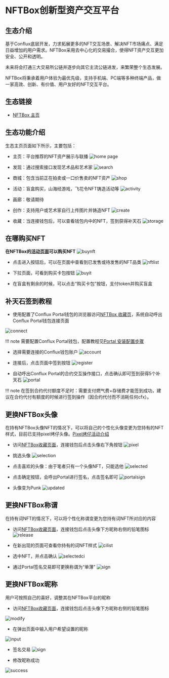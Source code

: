 # NFTBox创新型资产交互平台



## 生态介绍

基于Conflux底层开发，力求拓展更多的NFT交互场景、解决NFT市场痛点、满足日益增加的用户需求。NFTBox采用去中心化的交易撮合，使得NFT资产交互更加安全、公开和透明。

未来将会打通三大交易所公链并逐步向其它主流公链进发，来繁荣整个生态发展。

NFTBox将秉承着用户体验为最优先级，支持手机端、PC端等多种终端产品，做一家高效、创新、有价值、用户友好的NFT交互平台。




## 生态链接

- [NFTBox 主页](http://www.boxnft.io/#/)

## 生态功能介绍
生态主页页面如下所示，主要包括：

- 主页：平台推荐的NFT资产展示与联播
![home page](./figure/微信截图_20210815122949.png)

- 发现：通过搜索接口发现艺术品和艺术家
![search](./figure/微信截图_20210815125821.png)

- 商城：包含当前正在拍卖或一口价售卖的NFT资产
![shop](./figure/微信截图_20210815125903.png)

- 活动：盲盒购买，山海经游戏，飞花令NFT铸造活动等
![activity](./figure/微信截图_20210921171356.png)

- 画廊：敬请期待

- 创作：支持用户或艺术家自行上传图片并铸造NFT
![create](./figure/微信截图_20210815130217.png)

- 收藏：当连接钱包后，可以查看钱包内中的NFT，签到获得补天石
![storage](./figure/微信截图_20210815130516.png)

## 在哪购买NFT
**在NFTBox的[活动页面](http://www.boxnft.io/#/activity)可以购买NFT**
![buynft](./figure/微信截图_20210903182304.png)

- 点击进入按钮后，可以在页面中查看到已发售或待发售的NFT品类
![nftlist](./figure/微信截图_20210904185555.png)

- 下拉页面，可看到购买卡包按钮
![buyit](./figure/微信截图_20210904185810.png)

- 在盲盒有剩余的时候，可以点击“购买卡包”按钮，支付token并购买盲盒

## 补天石签到教程
- 使用配置了Conflux Portal钱包的浏览器访问[NFTBox 收藏页](http://www.boxnft.io/#/collection)，系统自动呼出Conflux Portal钱包连接页面

![connect](./figure/微信截图_20210815145049.png)

!!! note
	需要配置Conflux Portal钱包，配置教程见[Portal 安装配置步骤](https://conflux-wiki.github.io/conflux-wiki/development/portal/)
    
- 选择需要连接的Conflux钱包账户
![account](./figure/微信图片_20210815145600.png)

- 连接后，点击页面中签到按钮
![register](./figure/微信截图_20210815145335.png)

- 自动呼出Conflux Portal的合约交互操作接口，点击确认即可签到获得5个补天石
![portal](./figure/微信截图_20210815145712.png)

!!! note
	在签到合约代付额度不足时：需要支付燃气费+存储费才能签到成功，建议在合约代付有额度的时候进行签到操作（因合约代付而不消耗任何cfx）。

## 更换NFTBox头像
在持有NFTBox头像NFT的情况下，可以将自己的个性化头像变更为您持有的NFT样式，目前已支持pixel烤仔头像。[Pixel烤仔活动介绍](https://forum.conflux.fun/t/pixelconfi/9755)

- 访问[NFTBox收藏页面](https://boxnft.io/#/collection)，连接钱包后点击头像右下角按钮
![pixel](./figure/微信截图_20210829093022.png)

- 挑选头像
![selection](./figure/微信截图_20210829093202.png)

- 点击喜欢的头像：由于笔者只有一个头像NFT，只能选他
![selected](./figure/微信截图_20210829093343.png)

- 点击确定按钮，会呼出Portal进行签名，点击签名即可
![portalsign](./figure/微信截图_20210829093732.png)

- 头像变为Punk
![updated](./figure/微信截图_20210829093811.png)

## 更换NFTBox称谓
在持有词NFT的情况下，可以将个性化称谓变更为您持有词NFT所对应的内容

- 访问[NFTBox收藏页面](https://boxnft.io/#/collection)，连接钱包后点击头像下方昵称右侧的铅笔图标
![release](./figure/微信截图_20210904221900.png)

- 在新出现的页面可查看你持有的词NFT样式
![cilist](./figure/微信图片_20210904222138.png)

- 选中NFT，并点击确认
![selectedci](./figure/微信图片_20210904222341.png)

- 通过Portal签名交易即可更换称谓为“单薄”
![sign](./figure/微信图片_20210904222433.png)

## 更换NFTBox昵称
用户可按照自己的喜好，调整其在NFTBox平台的昵称

- 访问[NFTBox收藏页面](https://boxnft.io/#/collection)，连接钱包后点击头像下方昵称右侧的铅笔图标

![modify](./figure/微信截图_20211011111600.png)

- 在弹出页面中输入用户希望设置的昵称

![input](./figure/微信截图_20211011112052.png)

- 签名交易
![sign](./figure/微信截图_20211011112218.png)

- 修改昵称成功

![success](./figure/微信截图_20211011112307.png)









